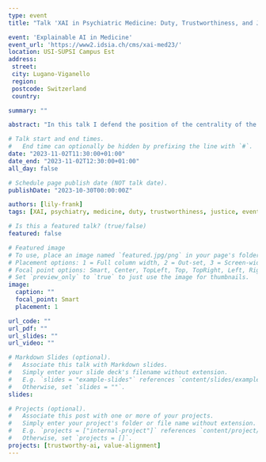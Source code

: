 ```yaml
---
type: event
title: "Talk 'XAI in Psychiatric Medicine: Duty, Trustworthiness, and Justice'"

event: 'Explainable AI in Medicine'
event_url: 'https://www2.idsia.ch/cms/xai-med23/'
location: USI-SUPSI Campus Est
address:
 street: 
 city: Lugano-Viganello
 region: 
 postcode: Switzerland
 country:

summary: ""

abstract: "In this talk I defend the position of the centrality of the trusted doctor in medical ethics, including ethics of psychiatric medicine. Psychiatric medicine faces a series of distinct ethical challenges, associated with the nature of their specialty, their powers (legal and ethical), provider-patient relationship (such as involuntary commitment, risk of stigmatization), and challenges to the field (lack of biomarkers, disability rights movements), etc. The introduction of AI in psychiatric medicine raises unique ethical problems and puts a sharper point on existing ethical challenges regarding introducing AI in medicine, while maintaining physician-patient trust."

# Talk start and end times.
#   End time can optionally be hidden by prefixing the line with `#`.
date: "2023-11-02T11:30:00+01:00"
date_end: "2023-11-02T12:30:00+01:00"
all_day: false

# Schedule page publish date (NOT talk date).
publishDate: "2023-10-30T00:00:00Z"

authors: [lily-frank]
tags: [XAI, psychiatry, medicine, duty, trustworthiness, justice, event]

# Is this a featured talk? (true/false)
featured: false

# Featured image
# To use, place an image named `featured.jpg/png` in your page's folder.
# Placement options: 1 = Full column width, 2 = Out-set, 3 = Screen-width
# Focal point options: Smart, Center, TopLeft, Top, TopRight, Left, Right, BottomLeft, Bottom, BottomRight
# Set `preview_only` to `true` to just use the image for thumbnails.
image:
  caption: ""
  focal_point: Smart
  placement: 1

url_code: ""
url_pdf: ""
url_slides: ""
url_video: ""

# Markdown Slides (optional).
#   Associate this talk with Markdown slides.
#   Simply enter your slide deck's filename without extension.
#   E.g. `slides = "example-slides"` references `content/slides/example-slides.md`.
#   Otherwise, set `slides = ""`.
slides:

# Projects (optional).
#   Associate this post with one or more of your projects.
#   Simply enter your project's folder or file name without extension.
#   E.g. `projects = ["internal-project"]` references `content/project/deep-learning/index.md`.
#   Otherwise, set `projects = []`.
projects: [trustworthy-ai, value-alignment]
---
```

